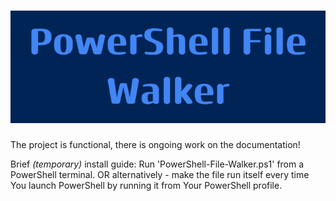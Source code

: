 <h1 align="center">
    <img src="\README-Assets\Logo.png">
</h1>

The project is functional, there is ongoing work on the documentation!

Brief *(temporary)* install guide:
Run 'PowerShell-File-Walker.ps1' from a PowerShell terminal.
OR alternatively - make the file run itself every time You launch PowerShell by running it from Your PowerShell profile.
